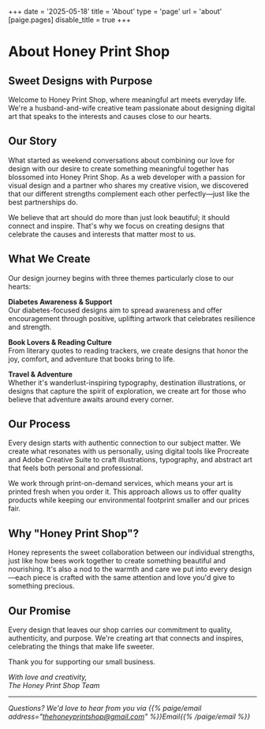 +++
date = '2025-05-18'
title = 'About'
type = 'page'
url = 'about'
[paige.pages]
disable_title = true
+++
# About Honey Print Shop

## Sweet Designs with Purpose

Welcome to Honey Print Shop, where meaningful art meets everyday life. We're a husband-and-wife creative team passionate about designing digital art that speaks to the interests and causes close to our hearts.

## Our Story

What started as weekend conversations about combining our love for design with our desire to create something meaningful together has blossomed into Honey Print Shop. As a web developer with a passion for visual design and a partner who shares my creative vision, we discovered that our different strengths complement each other perfectly—just like the best partnerships do.

We believe that art should do more than just look beautiful; it should connect and inspire. That's why we focus on creating designs that celebrate the causes and interests that matter most to us.

## What We Create

Our design journey begins with three themes particularly close to our hearts:

**Diabetes Awareness & Support**  
Our diabetes-focused designs aim to spread awareness and offer encouragement through positive, uplifting artwork that celebrates resilience and strength.

**Book Lovers & Reading Culture**  
From literary quotes to reading trackers, we create designs that honor the joy, comfort, and adventure that books bring to life.

**Travel & Adventure**  
Whether it's wanderlust-inspiring typography, destination illustrations, or designs that capture the spirit of exploration, we create art for those who believe that adventure awaits around every corner.

## Our Process

Every design starts with authentic connection to our subject matter. We create what resonates with us personally, using digital tools like Procreate and Adobe Creative Suite to craft illustrations, typography, and abstract art that feels both personal and professional.

We work through print-on-demand services, which means your art is printed fresh when you order it. This approach allows us to offer quality products while keeping our environmental footprint smaller and our prices fair.

## Why "Honey Print Shop"?

Honey represents the sweet collaboration between our individual strengths, just like how bees work together to create something beautiful and nourishing. It's also a nod to the warmth and care we put into every design—each piece is crafted with the same attention and love you'd give to something precious.

## Our Promise

Every design that leaves our shop carries our commitment to quality, authenticity, and purpose. We're creating art that connects and inspires, celebrating the things that make life sweeter.

Thank you for supporting our small business.

*With love and creativity,*  
*The Honey Print Shop Team*

---

*Questions? We'd love to hear from you via {{% paige/email address="thehoneyprintshop@gmail.com" %}}Email{{% /paige/email %}}*